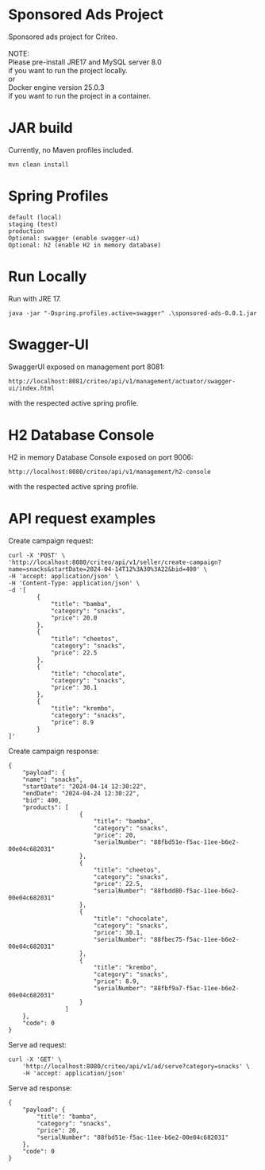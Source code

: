 # Sponsored Ads Project

Sponsored ads project for Criteo. <br><br>
NOTE:
<br>
Please pre-install JRE17 and MySQL server 8.0 <br>
if you want to run the project locally. <br>
or <br>
Docker engine version 25.0.3 <br>
if you want to run the project in a container.

# JAR build

Currently, no Maven profiles included.

    mvn clean install

# Spring Profiles

    default (local)
    staging (test)
    production
    Optional: swagger (enable swagger-ui)
    Optional: h2 (enable H2 in memory database)

# Run Locally

Run with JRE 17.

    java -jar "-Dspring.profiles.active=swagger" .\sponsored-ads-0.0.1.jar

# Swagger-UI

SwaggerUI exposed on management port 8081:

    http://localhost:8081/criteo/api/v1/management/actuator/swagger-ui/index.html

with the respected active spring profile.

# H2 Database Console

H2 in memory Database Console exposed on port 9006:

    http://localhost:8080/criteo/api/v1/management/h2-console

with the respected active spring profile.

# API request examples

Create campaign request:

    curl -X 'POST' \
    'http://localhost:8080/criteo/api/v1/seller/create-campaign?name=snacks&startDate=2024-04-14T12%3A30%3A22&bid=400' \
    -H 'accept: application/json' \
    -H 'Content-Type: application/json' \
    -d '[
            {
                "title": "bamba",
                "category": "snacks",
                "price": 20.0
            },
            {
                "title": "cheetos",
                "category": "snacks",
                "price": 22.5
            },
            {
                "title": "chocolate",
                "category": "snacks",
                "price": 30.1
            },
            {
                "title": "krembo",
                "category": "snacks",
                "price": 8.9
            }
    ]'

Create campaign response:

    {
        "payload": {
        "name": "snacks",
        "startDate": "2024-04-14 12:30:22",
        "endDate": "2024-04-24 12:30:22",
        "bid": 400,
        "products": [
                        {
                            "title": "bamba",
                            "category": "snacks",
                            "price": 20,
                            "serialNumber": "88fbd51e-f5ac-11ee-b6e2-00e04c682031"
                        },
                        {
                            "title": "cheetos",
                            "category": "snacks",
                            "price": 22.5,
                            "serialNumber": "88fbdd80-f5ac-11ee-b6e2-00e04c682031"
                        },
                        {
                            "title": "chocolate",
                            "category": "snacks",
                            "price": 30.1,
                            "serialNumber": "88fbec75-f5ac-11ee-b6e2-00e04c682031"
                        },
                        {
                            "title": "krembo",
                            "category": "snacks",
                            "price": 8.9,
                            "serialNumber": "88fbf9a7-f5ac-11ee-b6e2-00e04c682031"
                        }
                    ]
        },
        "code": 0
    }

Serve ad request:

    curl -X 'GET' \
        'http://localhost:8080/criteo/api/v1/ad/serve?category=snacks' \
        -H 'accept: application/json' 

Serve ad response:

    {
        "payload": {
            "title": "bamba",
            "category": "snacks",
            "price": 20,
            "serialNumber": "88fbd51e-f5ac-11ee-b6e2-00e04c682031"
        },
        "code": 0
    }